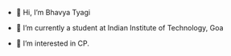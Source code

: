 - 👋 Hi, I’m Bhavya Tyagi

- 🌱 I’m currently a student at Indian Institute of Technology, Goa

- 👀 I’m interested in CP.
